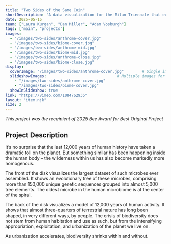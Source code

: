 ```yaml
---
title: "Two Sides of the Same Coin"
shortDescription: "A data visualization for the Milan Triennale that explores the interdependent relationship between humans, bacteria, and the built environment."
date: 2025-05-15
team: ["Laura Kurgan", "Dan Miller", "Adam Vosburgh"]
tags: ["main", "projects"]
images:
  - "/images/two-sides/anthrome-cover.jpg"
  - "/images/two-sides/biome-cover.jpg"
  - "/images/two-sides/anthrome-mid.jpg"
  - "/images/two-sides/biome-mid.jpg"
  - "/images/two-sides/anthrome-close.jpg"
  - "/images/two-sides/biome-close.jpg"
display:
  coverImage: "/images/two-sides/anthrome-cover.jpg"        # Single image for cards
  slideshowImages:                               # Multiple images for slideshow
    - "/images/two-sides/anthrome-cover.jpg"
    - "/images/two-sides/biome-cover.jpg"
  showInSlideshow: true      
link: "https://vimeo.com/1084762935"
layout: "item.njk"
size: 2
---
```


*This project was the receipient of 2025 Bee Award for Best Original Project*

## Project Description

It’s no surprise that the last 12,000 years of human history have taken a dramatic toll on the planet. But something similar has been happening inside the human body – the wilderness within us has also become markedly more homogenous.  
 
The front of the disk visualizes the largest dataset of such microbes ever assembled. It shows an evolutionary tree of these microbes, comprising more than 150,000 unique genetic sequences  grouped into almost 5,000 tree elements. The oldest microbe in the human microbiome is at the center of the spiral.
 
The back of the disk visualizes a model of 12,000 years of human activity. It shows that almost three-quarters of terrestrial nature has long been shaped, in very different ways, by people. The crisis of biodiversity does not stem from human habitation and use as such, but from the intensifying appropriation, exploitation, and urbanization of the planet we live on.


As urbanization accelerates, biodiversity shrinks within and without.
